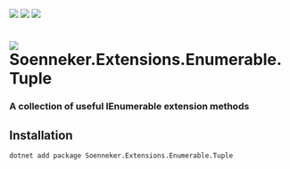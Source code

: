 [![](https://img.shields.io/nuget/v/Soenneker.Extensions.Enumerable.Tuple.svg?style=for-the-badge)](https://www.nuget.org/packages/Soenneker.Extensions.Enumerable.Tuple/)
[![](https://img.shields.io/github/actions/workflow/status/soenneker/soenneker.extensions.enumerable.tuple/publish-package.yml?style=for-the-badge)](https://github.com/soenneker/soenneker.extensions.enumerable.tuple/actions/workflows/publish-package.yml)
[![](https://img.shields.io/nuget/dt/Soenneker.Extensions.Enumerable.Tuple.svg?style=for-the-badge)](https://www.nuget.org/packages/Soenneker.Extensions.Enumerable.Tuple/)

# ![](https://user-images.githubusercontent.com/4441470/224455560-91ed3ee7-f510-4041-a8d2-3fc093025112.png) Soenneker.Extensions.Enumerable.Tuple
### A collection of useful IEnumerable<Tuple> extension methods

## Installation

```
dotnet add package Soenneker.Extensions.Enumerable.Tuple
```
